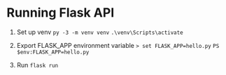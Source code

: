 # Running Flask API

1. Set up venv
`py -3 -m venv venv`
`.\venv\Scripts\activate`

2. Export FLASK\_APP environment variable
`> set FLASK_APP=hello.py`
`PS $env:FLASK_APP=hello.py`

3. Run
`flask run`
